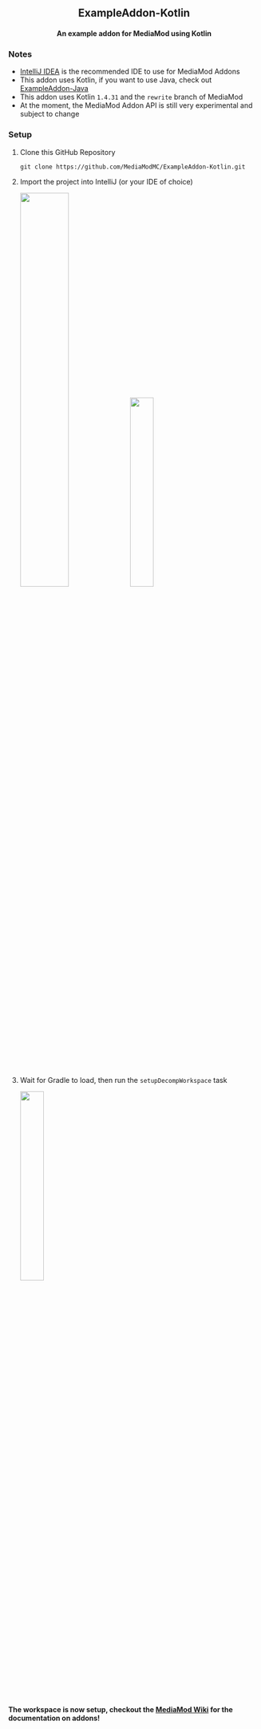 <div align="center">

## ExampleAddon-Kotlin

#### An example addon for MediaMod using Kotlin

</div>

### Notes

- [IntelliJ IDEA](https://www.jetbrains.com/idea/) is the recommended IDE to use for MediaMod Addons
- This addon uses Kotlin, if you want to use Java, check
  out [ExampleAddon-Java](https://github.com/MediaModMC/ExampleAddon-Java)
- This addon uses Kotlin ``1.4.31`` and the ``rewrite`` branch of MediaMod
- At the moment, the MediaMod Addon API is still very experimental and subject to change

### Setup

1. Clone this GitHub Repository
    ```
    git clone https://github.com/MediaModMC/ExampleAddon-Kotlin.git
    ```

2. Import the project into IntelliJ (or your IDE of choice)
   <div>
      <img src="https://cdn.discordapp.com/attachments/806461073199988737/817728961248362516/unknown.png" width="45%">
      <img src="https://cdn.discordapp.com/attachments/806461073199988737/817729124268769290/unknown.png" width="31.2%">
   </div>

3. Wait for Gradle to load, then run the ``setupDecompWorkspace`` task
   <div>
      <img src="https://cdn.discordapp.com/attachments/806461073199988737/817730572528910396/unknown.png" width="31.2%">
   </div>

**The workspace is now setup, checkout the [MediaMod Wiki](https://github.com/MediaModMC/MediaMod/wiki) for the
documentation on addons!**